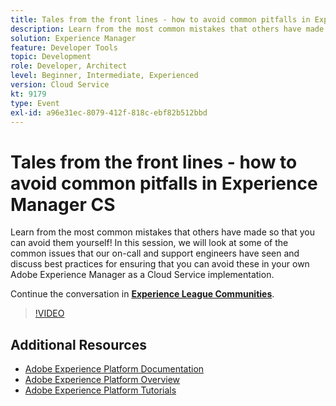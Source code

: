 ```yaml
---
title: Tales from the front lines - how to avoid common pitfalls in Experience Manager CS
description: Learn from the most common mistakes that others have made so that you can avoid them yourself! In this session, we will look at some of the common issues that our on-call and support engineers have seen and discuss best practices for ensuring that you can avoid these in your own Adobe Experience Manager as a Cloud Service implementation.
solution: Experience Manager
feature: Developer Tools
topic: Development
role: Developer, Architect
level: Beginner, Intermediate, Experienced
version: Cloud Service
kt: 9179
type: Event
exl-id: a96e31ec-8079-412f-818c-ebf82b512bbd
---
```

# Tales from the front lines - how to avoid common pitfalls in Experience Manager CS

Learn from the most common mistakes that others have made so that you can avoid them yourself! In this session, we will look at some of the common issues that our on-call and support engineers have seen and discuss best practices for ensuring that you can avoid these in your own Adobe Experience Manager as a Cloud Service implementation. 

Continue the conversation in **[Experience League Communities](https://adobe.ly/3kLQK3j)**.

>[!VIDEO](https://video.tv.adobe.com/v/337852/?quality=12&learn=on&hidetitle=true)

## Additional Resources

- [Adobe Experience Platform Documentation](https://experienceleague.adobe.com/docs/experience-platform.html)
- [Adobe Experience Platform Overview](https://experienceleague.adobe.com/docs/experience-platform/landing/home.html)
- [Adobe Experience Platform Tutorials](https://experienceleague.adobe.com/docs/platform-learn/tutorials/overview.html?lang=en)
